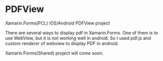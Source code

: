 # PDFView

Xamarin.Forms(PCL) iOS/Android PDFView project

There are several ways to display pdf in Xamarin.Forms.
One of them is to use WebView, but it is not working well in android.
So I used pdf.js and custom renderer of webview to display PDF in android.

Xamarin.Forms(Shared) project will come soon.
